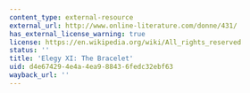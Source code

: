 ```yaml
---
content_type: external-resource
external_url: http://www.online-literature.com/donne/431/
has_external_license_warning: true
license: https://en.wikipedia.org/wiki/All_rights_reserved
status: ''
title: 'Elegy XI: The Bracelet'
uid: d4e67429-4e4a-4ea9-8843-6fedc32ebf63
wayback_url: ''
---
```

